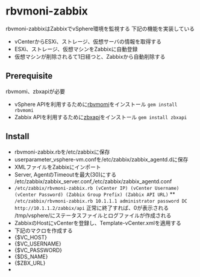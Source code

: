 # rbvmoni-zabbix

rbvmoni-zabbixはZabbixでvSphere環境を監視する
下記の機能を実装している

* vCenterからESXi、ストレージ、仮想サーバの情報を取得する
* ESXi、ストレージ、仮想マシンをZabbixに自動登録
* 仮想マシンが削除されるて1日経つと、Zabbixから自動削除する

## Prerequisite

rbvmomi、zbxapiが必要
* vSphere APIを利用するために[rbvmomi](https://github.com/rlane/rbvmomi)をインストール `gem install rbvmomi`
* Zabbix APIを利用するために[zbxapi](http://rubygems.org/gems/zbxapi)をインストール `gem install zbxapi`

## Install

* rbvmoni-zabbix.rbを/etc/zabbixに保存
* userparameter_vsphere-vm.confを/etc/zabbix/zabbix_agentd.dに保存
* XMLファイルをZabbixにインポート
* Server, AgentのTimeoutを最大(30)にする /etc/zabbix/zabbix_server.conf,/etc/zabbix/zabbix_agentd.conf
* `/etc/zabbix/rbvmoni-zabbix.rb (vCenter IP) (vCenter Username) (vCenter Password) (Zabbix Group Prefix) (Zabbix API URL)`
** `/etc/zabbix/rbvmoni-zabbix.rb 10.1.1.1 administrator password DC http://10.1.1.2/zabbix/api`
正常に終了すれば、0が表示される
/tmp/vsphere/にステータスファイルとログファイルが作成される
* ZabbixのHostにvCenterを登録し、Template-vCenter.xmlを適用する
* 下記のマクロを作成する
* {$VC_HOST}
* {$VC_USERNAME}
* {$VC_PASSWORD}
* {$DS_NAME}
* {$ZBX_URL}
* 
